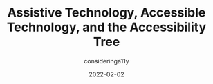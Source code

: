 ---
author: consideringa11y
date: 2022-02-02
publisher: uxdesigncc
tags:
  - accessibility
  - user-agents
  - tooling
target_url: https://uxdesign.cc/assistive-technology-accessible-technology-and-the-accessibility-tree-fccdf381fe3e
title: Assistive Technology, Accessible Technology, and the Accessibility Tree
---